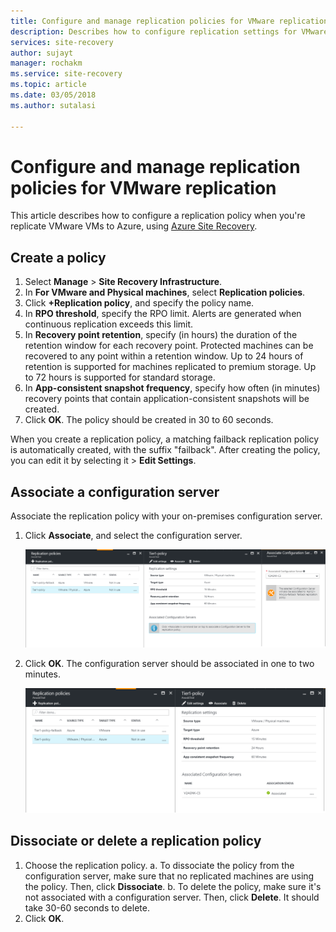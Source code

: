 ```yaml
---
title: Configure and manage replication policies for VMware replication with Azure Site Recovery| Microsoft Docs
description: Describes how to configure replication settings for VMware replication to Azure with Azure Site Recovery.
services: site-recovery
author: sujayt
manager: rochakm
ms.service: site-recovery
ms.topic: article
ms.date: 03/05/2018
ms.author: sutalasi

---
```

# Configure and manage replication policies for VMware replication
This article describes how to configure a replication policy when you're replicate VMware VMs to Azure, using [Azure Site Recovery](site-recovery-overview.md).


## Create a policy

1. Select **Manage** > **Site Recovery Infrastructure**.
2. In **For VMware and Physical machines**, select **Replication policies**. 
3. Click **+Replication policy**, and specify the policy name.
5. In **RPO threshold**, specify the RPO limit. Alerts are generated when continuous replication exceeds this limit.
6. In **Recovery point retention**, specify (in hours) the duration of the retention window for each recovery point. Protected machines can be recovered to any point within a retention window. Up to 24 hours of retention is supported for machines replicated to premium storage. Up to 72 hours is supported for standard storage.
7. In **App-consistent snapshot frequency**, specify how often (in minutes) recovery points that contain application-consistent snapshots will be created.
8. Click **OK**. The policy should be created in 30 to 60 seconds.

When you create a replication policy, a matching failback replication policy is automatically created, with the suffix "failback". After creating the policy, you can edit it by selecting it > **Edit Settings**.

## Associate a configuration server 

Associate the replication policy with your on-premises configuration server.

1. Click **Associate**, and select the configuration server.

    ![Associate configuration server](./media/vmware-azure-set-up-replication/associate1.png)

2. Click **OK**. The configuration server should be associated in one to two minutes.

    ![Configuration server association](./media/vmware-azure-set-up-replication/associate2.png)


## Dissociate or delete a replication policy
1. Choose the replication policy.
    a. To dissociate the policy from the configuration server, make sure that no replicated machines are using the policy. Then, click **Dissociate**.
    b. To delete the policy, make sure it's not associated with a configuration server. Then, click **Delete**. It should take 30-60 seconds to delete.
2. Click **OK**.

